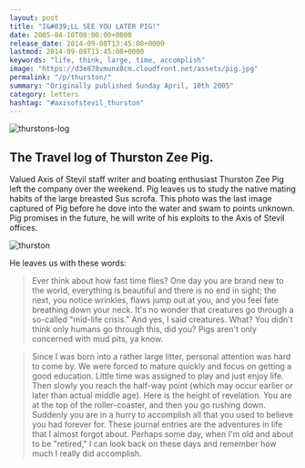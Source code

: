 ```yaml
---
layout: post
title: "I&#039;LL SEE YOU LATER PIG!"
date: 2005-04-10T00:00:00+0000
release_date: 2014-09-08T13:45:08+0000
lastmod: 2014-09-08T13:45:08+0000
keywords: "life, think, large, time, accomplish"
image: "https://d3e878vmunx8cm.cloudfront.net/assets/pig.jpg"
permalink: "/p/thurston/"
summary: "Originally published Sunday April, 10th 2005"
category: letters
hashtag: "#axisofstevil_thurston"
---
```


![thurstons-log](https://d3e878vmunx8cm.cloudfront.net/assets/Thurstonbanner.jpg)

The Travel log of Thurston Zee Pig.
------------------

Valued Axis of Stevil staff writer and boating enthusiast Thurston Zee Pig left the company over the weekend. Pig leaves us to study the native mating habits of the large breasted Sus scrofa. This photo was the last image captured of Pig before he dove into the water and swam to points unknown. Pig promises in the future, he will write of his exploits to the Axis of Stevil offices.

![thurston](https://d3e878vmunx8cm.cloudfront.net/assets/pig.jpg)

He leaves us with these words:

> Ever think about how fast time flies? One day you are brand new to the world, everything is beautiful and there is no end in sight; the next, you notice wrinkles, flaws jump out at you, and you feel fate breathing down your neck. It's no wonder that creatures go through a so-called "mid-life crisis." And yes, I said creatures. What? You didn't think only humans go through this, did you? Pigs aren't only concerned with mud pits, ya know.

> Since I was born into a rather large litter, personal attention was hard to come by. We were forced to mature quickly and focus on getting a good education. Little time was assigned to play and just enjoy life. Then slowly you reach the half-way point (which may occur earlier or later than actual middle age). Here is the height of revelation. You are at the top of the roller-coaster, and then you go rushing down. Suddenly you are in a hurry to accomplish all that you used to believe you had forever for. These journal entries are the adventures in life that I almost forgot about. Perhaps some day, when I'm old and about to be "retired," I can look back on these days and remember how much I really did accomplish.
